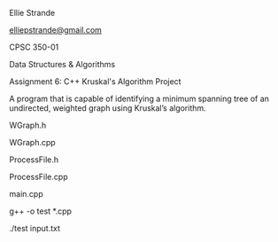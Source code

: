 Ellie Strande

elliepstrande@gmail.com

CPSC 350-01 

Data Structures & Algorithms

Assignment 6: C++ Kruskal's Algorithm Project


A program that is capable of identifying a minimum spanning tree of an undirected, weighted graph using Kruskal’s algorithm.

WGraph.h

WGraph.cpp

ProcessFile.h

ProcessFile.cpp

main.cpp

g++ -o test *.cpp

./test input.txt 

